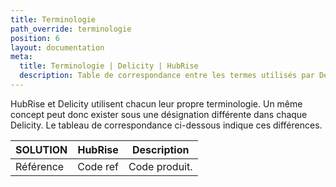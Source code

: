 ```yaml
---
title: Terminologie
path_override: terminologie
position: 6
layout: documentation
meta:
  title: Terminologie | Delicity | HubRise
  description: Table de correspondance entre les termes utilisés par Delicity et ceux utilisés par HubRise.
---
```


HubRise et Delicity utilisent chacun leur propre terminologie. Un même concept peut donc exister sous une désignation différente dans chaque Delicity. Le tableau de correspondance ci-dessous indique ces différences.

| SOLUTION  | HubRise  | Description   |
| --------- | -------- | ------------- |
| Référence | Code ref | Code produit. |
